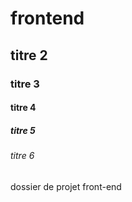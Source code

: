 # frontend
## titre 2
### titre 3
#### titre 4
##### titre 5
###### titre 6
dossier de projet front-end
